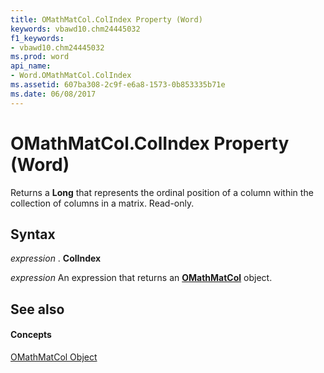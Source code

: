 ```yaml
---
title: OMathMatCol.ColIndex Property (Word)
keywords: vbawd10.chm24445032
f1_keywords:
- vbawd10.chm24445032
ms.prod: word
api_name:
- Word.OMathMatCol.ColIndex
ms.assetid: 607ba308-2c9f-e6a8-1573-0b853335b71e
ms.date: 06/08/2017
---
```



# OMathMatCol.ColIndex Property (Word)

Returns a  **Long** that represents the ordinal position of a column within the collection of columns in a matrix. Read-only.


## Syntax

 _expression_ . **ColIndex**

 _expression_ An expression that returns an **[OMathMatCol](Word.OMathMatCol.md)** object.


## See also


#### Concepts


[OMathMatCol Object](Word.OMathMatCol.md)

